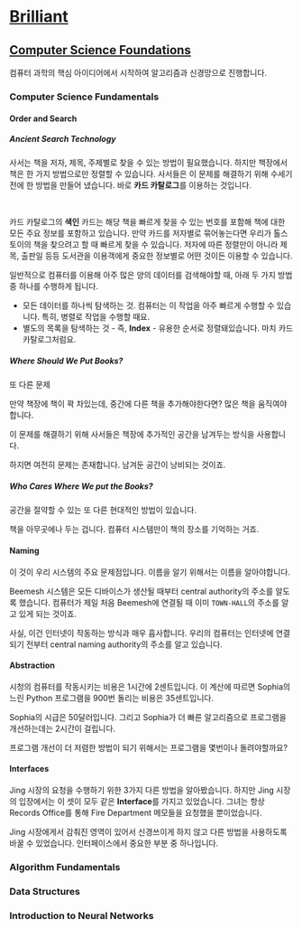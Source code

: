 # [Brilliant](https://brilliant.org/home/)

<StreakOnDay :streak="2" :complete="21"></StreakOnDay>

## [Computer Science Foundations](https://brilliant.org/paths/computer-science-foundations/)

컴퓨터 과학의 핵심 아이디어에서 시작하여 알고리즘과 신경망으로 진행합니다.

### Computer Science Fundamentals

<ProgressBar name="Computer Science Fundamentals" :max="15" :value="15" />

#### Order and Search
##### Ancient Search Technology

사서는 책을 저자, 제목, 주제별로 찾을 수 있는 방법이 필요했습니다. 하지만 책장에서 책은 한 가지 방법으로만 정렬할 수 있습니다. 사서들은 이 문제를 해결하기 위해 수세기 전에 한 방법을 만들어 냈습니다. 바로 **카드 카탈로그**를 이용하는 것입니다.

<ImageWithCaption src="https://i.imgur.com/VGDRMvc.jpg" alt="card-catalog">
  <template v-slot:figcaption>
    <a href="https://brilliant.org/courses/computer-science-essentials/" target="_blank">출처 : Brilliant</a>
  </template> 
</ImageWithCaption>

<br>

카드 카탈로그의 **색인** 카드는 해당 책을 빠르게 찾을 수 있는 번호를 포함해 책에 대한 모든 주요 정보를 포함하고 있습니다.  만약 카드를 저자별로 묶어놓는다면 우리가 톨스토이의 책을 찾으려고 할 때 빠르게 찾을 수 있습니다. 저자에 따른 정렬만이 아니라 제목, 출판일 등등 도서관을 이용객에게 중요한 정보별로 어떤 것이든 이용할 수 있습니다.

일반적으로 컴퓨터를 이용해 아주 많은 양의 데이터를 검색해야할 때, 아래 두 가지 방법 중 하나를 수행하게 됩니다.

- 모든 데이터를 하나씩 탐색하는 것. 컴퓨터는 이 작업을 아주 빠르게 수행할 수 있습니다. 특히, 병렬로 작업을 수행할 때요.
- 별도의 목록을 탐색하는 것 - 즉, **Index** - 유용한 순서로 정렬돼있습니다. 마치 카드 카탈로그처럼요.

##### Where Should We Put Books?

또 다른 문제

만약 책장에 책이 꽉 차있는데, 중간에 다른 책을 추가해야한다면? 많은 책을 움직여야 합니다.

이 문제를 해결하기 위해 사서들은 책장에 추가적인 공간을 남겨두는 방식을 사용합니다.

하지면 여전히 문제는 존재합니다. 남겨둔 공간이 낭비되는 것이죠.

##### Who Cares Where We put the Books?

공간을 절약할 수 있는 또 다른 현대적인 방법이 있습니다.

책을 아무곳에나 두는 겁니다. 컴퓨터 시스템만이 책의 장소를 기억하는 거죠.

#### Naming

이 것이 우리 시스템의 주요 문제점입니다. 이름을 알기 위해서는 이름을 알아야합니다.

Beemesh 시스템은 모든 디바이스가 생산될 때부터 central authority의 주소를 알도록 했습니다. 컴퓨터가 제일 처음 Beemesh에 연결될 때 이미 `TOWN-HALL`의 주소를 알고 있게 되는 것이죠.

사실, 이건 인터넷이 작동하는 방식과 매우 흡사합니다. 우리의 컴퓨터는 인터넷에 연결되기 전부터 central naming authority의 주소를 알고 있습니다.

#### Abstraction

시청의 컴퓨터를 작동시키는 비용은 1시간에 2센트입니다. 이 계산에 따르면 Sophia의 느린 Python 프로그램을 900번 돌리는 비용은 35센트입니다.

Sophia의 시급은 50달러입니다. 그리고 Sophia가 더 빠른 알고리즘으로 프로그램을 개선하는데는 2시간이 걸립니다.

프로그램 개선이 더 저렴한 방법이 되기 위해서는 프로그램을 몇번이나 돌려야할까요?

#### Interfaces

Jing 시장의 요청을 수행하기 위한 3가지 다른 방법을 알아봤습니다. 하지만 Jing 시장의 입장에서는 이 셋이 모두 같은 **Interface**를 가지고 있었습니다. 그녀는 항상 Records Office를 통해 Fire Department 메모들을 요청했을 뿐이었습니다.

Jing 시장에게서 감춰진 영역이 있어서 신경쓰이게 하지 않고 다른 방법을 사용하도록 바꿀 수 있었습니다. 인터페이스에서 중요한 부분 중 하나입니다.

### Algorithm Fundamentals

<ProgressBar name="Algorithm Fundamentals" :max="100" :value="0" />

### Data Structures

<ProgressBar name="Data Structures" :max="100" :value="0" />

### Introduction to Neural Networks

<ProgressBar name="Introduction to Neural Networks" :max="100" :value="0" />